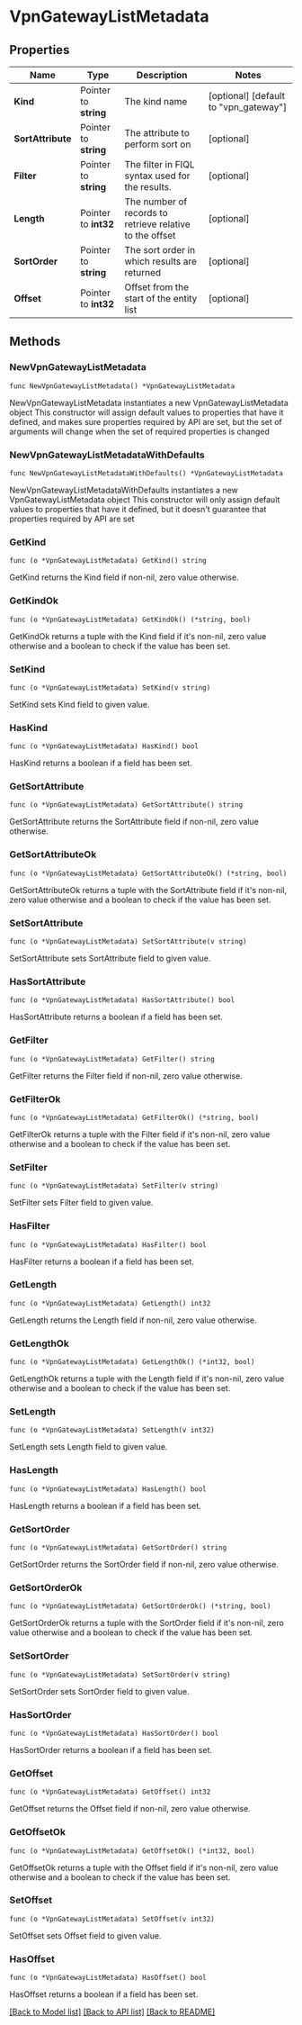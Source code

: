 # VpnGatewayListMetadata

## Properties

Name | Type | Description | Notes
------------ | ------------- | ------------- | -------------
**Kind** | Pointer to **string** | The kind name | [optional] [default to "vpn_gateway"]
**SortAttribute** | Pointer to **string** | The attribute to perform sort on | [optional] 
**Filter** | Pointer to **string** | The filter in FIQL syntax used for the results. | [optional] 
**Length** | Pointer to **int32** | The number of records to retrieve relative to the offset | [optional] 
**SortOrder** | Pointer to **string** | The sort order in which results are returned | [optional] 
**Offset** | Pointer to **int32** | Offset from the start of the entity list | [optional] 

## Methods

### NewVpnGatewayListMetadata

`func NewVpnGatewayListMetadata() *VpnGatewayListMetadata`

NewVpnGatewayListMetadata instantiates a new VpnGatewayListMetadata object
This constructor will assign default values to properties that have it defined,
and makes sure properties required by API are set, but the set of arguments
will change when the set of required properties is changed

### NewVpnGatewayListMetadataWithDefaults

`func NewVpnGatewayListMetadataWithDefaults() *VpnGatewayListMetadata`

NewVpnGatewayListMetadataWithDefaults instantiates a new VpnGatewayListMetadata object
This constructor will only assign default values to properties that have it defined,
but it doesn't guarantee that properties required by API are set

### GetKind

`func (o *VpnGatewayListMetadata) GetKind() string`

GetKind returns the Kind field if non-nil, zero value otherwise.

### GetKindOk

`func (o *VpnGatewayListMetadata) GetKindOk() (*string, bool)`

GetKindOk returns a tuple with the Kind field if it's non-nil, zero value otherwise
and a boolean to check if the value has been set.

### SetKind

`func (o *VpnGatewayListMetadata) SetKind(v string)`

SetKind sets Kind field to given value.

### HasKind

`func (o *VpnGatewayListMetadata) HasKind() bool`

HasKind returns a boolean if a field has been set.

### GetSortAttribute

`func (o *VpnGatewayListMetadata) GetSortAttribute() string`

GetSortAttribute returns the SortAttribute field if non-nil, zero value otherwise.

### GetSortAttributeOk

`func (o *VpnGatewayListMetadata) GetSortAttributeOk() (*string, bool)`

GetSortAttributeOk returns a tuple with the SortAttribute field if it's non-nil, zero value otherwise
and a boolean to check if the value has been set.

### SetSortAttribute

`func (o *VpnGatewayListMetadata) SetSortAttribute(v string)`

SetSortAttribute sets SortAttribute field to given value.

### HasSortAttribute

`func (o *VpnGatewayListMetadata) HasSortAttribute() bool`

HasSortAttribute returns a boolean if a field has been set.

### GetFilter

`func (o *VpnGatewayListMetadata) GetFilter() string`

GetFilter returns the Filter field if non-nil, zero value otherwise.

### GetFilterOk

`func (o *VpnGatewayListMetadata) GetFilterOk() (*string, bool)`

GetFilterOk returns a tuple with the Filter field if it's non-nil, zero value otherwise
and a boolean to check if the value has been set.

### SetFilter

`func (o *VpnGatewayListMetadata) SetFilter(v string)`

SetFilter sets Filter field to given value.

### HasFilter

`func (o *VpnGatewayListMetadata) HasFilter() bool`

HasFilter returns a boolean if a field has been set.

### GetLength

`func (o *VpnGatewayListMetadata) GetLength() int32`

GetLength returns the Length field if non-nil, zero value otherwise.

### GetLengthOk

`func (o *VpnGatewayListMetadata) GetLengthOk() (*int32, bool)`

GetLengthOk returns a tuple with the Length field if it's non-nil, zero value otherwise
and a boolean to check if the value has been set.

### SetLength

`func (o *VpnGatewayListMetadata) SetLength(v int32)`

SetLength sets Length field to given value.

### HasLength

`func (o *VpnGatewayListMetadata) HasLength() bool`

HasLength returns a boolean if a field has been set.

### GetSortOrder

`func (o *VpnGatewayListMetadata) GetSortOrder() string`

GetSortOrder returns the SortOrder field if non-nil, zero value otherwise.

### GetSortOrderOk

`func (o *VpnGatewayListMetadata) GetSortOrderOk() (*string, bool)`

GetSortOrderOk returns a tuple with the SortOrder field if it's non-nil, zero value otherwise
and a boolean to check if the value has been set.

### SetSortOrder

`func (o *VpnGatewayListMetadata) SetSortOrder(v string)`

SetSortOrder sets SortOrder field to given value.

### HasSortOrder

`func (o *VpnGatewayListMetadata) HasSortOrder() bool`

HasSortOrder returns a boolean if a field has been set.

### GetOffset

`func (o *VpnGatewayListMetadata) GetOffset() int32`

GetOffset returns the Offset field if non-nil, zero value otherwise.

### GetOffsetOk

`func (o *VpnGatewayListMetadata) GetOffsetOk() (*int32, bool)`

GetOffsetOk returns a tuple with the Offset field if it's non-nil, zero value otherwise
and a boolean to check if the value has been set.

### SetOffset

`func (o *VpnGatewayListMetadata) SetOffset(v int32)`

SetOffset sets Offset field to given value.

### HasOffset

`func (o *VpnGatewayListMetadata) HasOffset() bool`

HasOffset returns a boolean if a field has been set.


[[Back to Model list]](../README.md#documentation-for-models) [[Back to API list]](../README.md#documentation-for-api-endpoints) [[Back to README]](../README.md)


